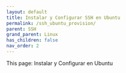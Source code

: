 ```yaml
---
layout: default
title: Instalar y Configurar SSH en Ubuntu
permalink: /ssh_ubuntu_provision/
parent: SSH
grand_parent: Linux
has_children: false
nav_order: 2
---
```


This page: Instalar y Configurar en Ubuntu